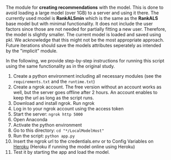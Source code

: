 The module for **creating recommendations** with the model. This is done to avoid loading a large model (over 1GB) to a server and using it there. 
The currently used model is **RankALSmin** which is the same as the **RankALS** base model but with minimal functionality. It does not include the user factors since those are not needed for partially fitting a new user. Therefore, the model is slightly smaller. The current model is loaded and saved using pkl. We acknowledge that this might not be the most appropriate approach. Future iterations should save the models attributes seperately as intended by the "implicit" module.

In the following, we provide step-by-step instructions for running this script using the same functionality as in the original study.
1. Create a python environment including all necessary modules (see the `requirements.txt` and the `runtime.txt`)
2. Create a ngrok account. The free version without an account works as well, but the server goes offline after 2 hours. An account enables to keep the url as long as the script runs.
3. Download and install ngrok. Run ngrok
4. Log in to your ngrok account using the access token
5. Start the server: `ngrok http 5000`
6. Open Anaconda
7. Activate the python environment
8. Go to this directory: `cd "*/LocalModelHost"`
9. Run the script: `python app.py`
10. Insert the ngrok url to the credentials.env or to Config Variables on [Heroku](https://www.heroku.com/) (Heroku if running the model online using Heroku)
11. Test it by starting the app and load the model.